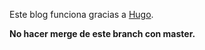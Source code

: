Este blog funciona gracias a [Hugo](https://gohugo.io/).

**No hacer merge de este branch con master.**